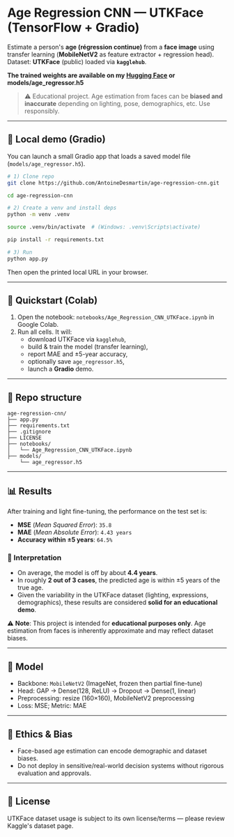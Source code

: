 # Age Regression CNN — UTKFace (TensorFlow + Gradio)

Estimate a person's **age (régression continue)** from a **face image** using transfer learning
(**MobileNetV2** as feature extractor + regression head).  
Dataset: **UTKFace** (public) loaded via **`kagglehub`**.

**The trained weights are available on my [Hugging Face](https://huggingface.co/tonioexe/age-regression-cnn) or models/age_regressor.h5**

> ⚠️ Educational project. Age estimation from faces can be **biased and inaccurate** depending on lighting, pose, demographics, etc. Use responsibly.

---

## 🧪 Local demo (Gradio)

You can launch a small Gradio app that loads a saved model file (`models/age_regressor.h5`).

```bash
# 1) Clone repo
git clone https://github.com/AntoineDesmartin/age-regression-cnn.git

cd age-regression-cnn

# 2) Create a venv and install deps
python -m venv .venv

source .venv/bin/activate  # (Windows: .venv\Scripts\activate)

pip install -r requirements.txt

# 3) Run
python app.py
```

Then open the printed local URL in your browser.

---

## 🚀 Quickstart (Colab)

1. Open the notebook: `notebooks/Age_Regression_CNN_UTKFace.ipynb` in Google Colab.
2. Run all cells. It will:
   - download UTKFace via `kagglehub`,
   - build & train the model (transfer learning),
   - report MAE and ±5-year accuracy,
   - optionally save `age_regressor.h5`,
   - launch a **Gradio** demo.


---


## 📁 Repo structure

```
age-regression-cnn/
├── app.py                     
├── requirements.txt
├── .gitignore
├── LICENSE
├── notebooks/
│   └── Age_Regression_CNN_UTKFace.ipynb
├── models/
    └── age_regressor.h5
```


---

## 📊 Results


After training and light fine-tuning, the performance on the test set is:

- **MSE** (*Mean Squared Error*): `35.8`  
- **MAE** (*Mean Absolute Error*): `4.43 years`  
- **Accuracy within ±5 years**: `64.5%`

### 📝 Interpretation
- On average, the model is off by about **4.4 years**.  
- In roughly **2 out of 3 cases**, the predicted age is within ±5 years of the true age.  
- Given the variability in the UTKFace dataset (lighting, expressions, demographics), these results are considered **solid for an educational demo**.

⚠️ **Note**: This project is intended for **educational purposes only**. Age estimation from faces is inherently approximate and may reflect dataset biases.


---

## 🧱 Model
- Backbone: `MobileNetV2` (ImageNet, frozen then partial fine-tune)
- Head: GAP → Dense(128, ReLU) → Dropout → Dense(1, linear)
- Preprocessing: resize (160×160), MobileNetV2 preprocessing
- Loss: MSE; Metric: MAE

---

## 🔐 Ethics & Bias
- Face-based age estimation can encode demographic and dataset biases.
- Do not deploy in sensitive/real-world decision systems without rigorous evaluation and approvals.

---

## 📜 License
UTKFace dataset usage is subject to its own license/terms — please review Kaggle's dataset page.
